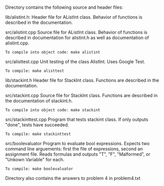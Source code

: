 Directory contains the following source and header files: 

lib/alistint.h: 
	Header file for AListInt class. Behavior of functions is described in the documentation.

src/alistint.cpp
	Source file for AListInt class. Behavior of functions is described in documentation for alistint.h as well as documentation of alistint.cpp.

	To compile into object code: make alistint

src/alisttest.cpp
	Unit testing of the class AlistInt. Uses Google Test.

	To compile: make alisttest

lib/stackint.h
	Header file for StackInt class. Functions are described in the documentation.

src/stackint.cpp
	Source file for StackInt class. Functions are described in the documentation of stackint.h.

	To compile into object code: make stackint

src/stackinttest.cpp
	Program that tests stackint class. If only outputs "done", tests have succeeded.

	To compile: make stackinttest

src/boolevaluator
	Program to evaluate bool expressions. Expects two command line arguements: first the file of expressions, second an assignment file. Reads formulas and outputs "T", "F", "Malformed", or "Unkown Variable" for each.

	To compile: make boolevaluator

Directory also contains the answers to problem 4 in problem4.txt